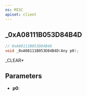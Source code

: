 ```yaml
---
ns: MISC
apiset: client
---
```

## _0xA08111B053D84B4D

```c
// 0xA08111B053D84B4D
void _0xA08111B053D84B4D(Any p0);
```

_CLEAR*

## Parameters
* **p0**: